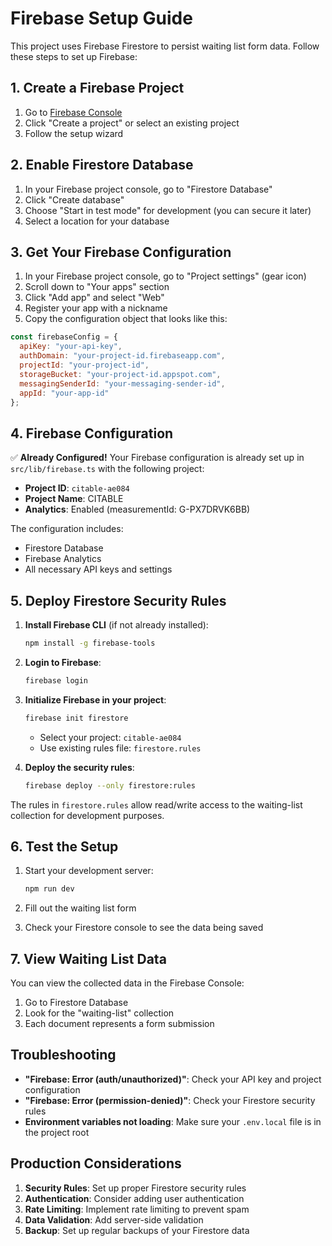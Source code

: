 # Firebase Setup Guide

This project uses Firebase Firestore to persist waiting list form data. Follow these steps to set up Firebase:

## 1. Create a Firebase Project

1. Go to [Firebase Console](https://console.firebase.google.com/)
2. Click "Create a project" or select an existing project
3. Follow the setup wizard

## 2. Enable Firestore Database

1. In your Firebase project console, go to "Firestore Database"
2. Click "Create database"
3. Choose "Start in test mode" for development (you can secure it later)
4. Select a location for your database

## 3. Get Your Firebase Configuration

1. In your Firebase project console, go to "Project settings" (gear icon)
2. Scroll down to "Your apps" section
3. Click "Add app" and select "Web"
4. Register your app with a nickname
5. Copy the configuration object that looks like this:

```javascript
const firebaseConfig = {
  apiKey: "your-api-key",
  authDomain: "your-project-id.firebaseapp.com",
  projectId: "your-project-id",
  storageBucket: "your-project-id.appspot.com",
  messagingSenderId: "your-messaging-sender-id",
  appId: "your-app-id"
};
```

## 4. Firebase Configuration

✅ **Already Configured!** Your Firebase configuration is already set up in `src/lib/firebase.ts` with the following project:

- **Project ID**: `citable-ae084`
- **Project Name**: CITABLE
- **Analytics**: Enabled (measurementId: G-PX7DRVK6BB)

The configuration includes:
- Firestore Database
- Firebase Analytics
- All necessary API keys and settings

## 5. Deploy Firestore Security Rules

1. **Install Firebase CLI** (if not already installed):
   ```bash
   npm install -g firebase-tools
   ```

2. **Login to Firebase**:
   ```bash
   firebase login
   ```

3. **Initialize Firebase in your project**:
   ```bash
   firebase init firestore
   ```
   - Select your project: `citable-ae084`
   - Use existing rules file: `firestore.rules`

4. **Deploy the security rules**:
   ```bash
   firebase deploy --only firestore:rules
   ```

The rules in `firestore.rules` allow read/write access to the waiting-list collection for development purposes.

## 6. Test the Setup

1. Start your development server:
   ```bash
   npm run dev
   ```

2. Fill out the waiting list form
3. Check your Firestore console to see the data being saved

## 7. View Waiting List Data

You can view the collected data in the Firebase Console:
1. Go to Firestore Database
2. Look for the "waiting-list" collection
3. Each document represents a form submission

## Troubleshooting

- **"Firebase: Error (auth/unauthorized)"**: Check your API key and project configuration
- **"Firebase: Error (permission-denied)"**: Check your Firestore security rules
- **Environment variables not loading**: Make sure your `.env.local` file is in the project root

## Production Considerations

1. **Security Rules**: Set up proper Firestore security rules
2. **Authentication**: Consider adding user authentication
3. **Rate Limiting**: Implement rate limiting to prevent spam
4. **Data Validation**: Add server-side validation
5. **Backup**: Set up regular backups of your Firestore data 